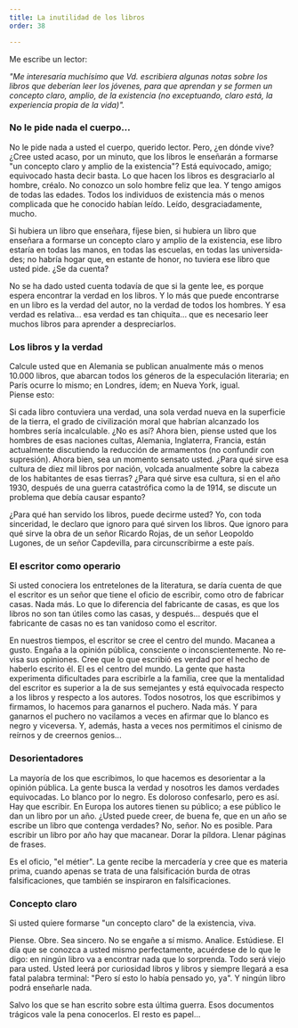 ```yaml
---
title: La inutilidad de los libros
order: 38

---
```


Me escribe un lector:

*"Me interesaría muchísimo que Vd. escribiera algunas notas sobre los libros que deberían leer los jóvenes, para que aprendan y se formen un concepto claro, amplio, de la existencia (no exceptuando, claro está, la experiencia propia de la vida)".*


### No le pide nada el cuerpo...

No le pide nada a usted el cuerpo, querido lector. Pero, ¿en dónde vive? ¿Cree usted acaso, por un minuto, que los libros le enseñarán a formarse "un concepto claro y amplio de la existencia"? Está equivocado, amigo; equi­vocado hasta decir basta. Lo que hacen los libros es desgraciarlo al hombre, créalo. No conozco un solo hombre feliz que lea. Y tengo amigos de todas las edades. Todos los individuos de existencia más o menos complicada que he conocido habían leído. Leído, desgraciadamente, mucho.

Si hubiera un libro que enseñara, fíjese bien, si hubiera un libro que enseñara a formarse un concepto claro y amplio de la existencia, ese libro estaría en todas las manos, en todas las escuelas, en todas las universida­des; no habría hogar que, en estante de honor, no tuviera ese libro que usted pide. ¿Se da cuenta?

No se ha dado usted cuenta todavía de que si la gente lee, es porque espera encontrar la verdad en los libros. Y lo más que puede encontrarse en un libro es la verdad del autor, no la verdad de todos los hombres. Y esa verdad es relativa... esa verdad es tan chiquita... que es necesario leer muchos libros para aprender a despreciarlos.


### Los libros y la verdad

Calcule usted que en Alemania se publican anualmente más o menos 10.000 libros, que abarcan todos los géneros de la especulación literaria; en París ocurre lo mismo; en Londres, ídem; en Nueva York, igual. 	
Piense esto:

Si cada libro contuviera una verdad, una sola verdad nueva en la su­perficie de la tierra, el grado de civilización moral que habrían alcanzado los hombres sería incalculable. ¿No es así? Ahora bien, piense usted que los hombres de esas naciones cultas, Alemania, Inglaterra, Francia, están actualmente discutiendo la reducción de armamentos (no confundir con supresión). Ahora bien, sea un momento sensato usted. ¿Para qué sirve esa cultura de diez mil libros por nación, volcada anualmente sobre la cabeza de los habitantes de esas tierras? ¿Para qué sirve esa cultura, si en el año 1930, después de una guerra catastrófica como la de 1914, se discute un problema que debía causar espanto?

¿Para qué han servido los libros, puede decirme usted? Yo, con toda sinceridad, le declaro que ignoro para qué sirven los libros. Que ignoro para qué sirve la obra de un señor Ricardo Rojas, de un señor Leopoldo Lugones, de un señor Capdevilla, para circunscribirme a este país.


### El escritor como operario

Si usted conociera los entretelones de la literatura, se daría cuenta de que el escritor es un señor que tiene el oficio de escribir, como otro de fabricar casas. Nada más. Lo que lo diferencia del fabricante de casas, es que los libros no son tan útiles como las casas, y después... después que el fabricante de casas no es tan vanidoso como el escritor.

En nuestros tiempos, el escritor se cree el centro del mundo. Macanea a gusto. Engaña a la opinión pública, consciente o inconscientemente. No re­visa sus opiniones. Cree que lo que escribió es verdad por el hecho de haber­lo escrito él. El es el centro del mundo. La gente que hasta experimenta difi­cultades para escribirle a la familia, cree que la mentalidad del escritor es su­perior a la de sus semejantes y está equivocada respecto a los libros y respec­to a los autores. Todos nosotros, los que escribimos y firmamos, lo hacemos para ganarnos el puchero. Nada más. Y para ganarnos el puchero no vacila­mos a veces en afirmar que lo blanco es negro y viceversa. Y, además, hasta a veces nos permitimos el cinismo de reírnos y de creernos genios...


### Desorientadores

La mayoría de los que escribimos, lo que hacemos es desorientar a la opinión pública. La gente busca la verdad y nosotros les damos verda­des equivocadas. Lo blanco por lo negro. Es doloroso confesarlo, pero es así. Hay que escribir. En Europa los autores tienen su público; a ese público le dan un libro por un año. ¿Usted puede creer, de buena fe, que en un año se escribe un libro que contenga verdades? No, señor. No es posible. Para escribir un libro por año hay que macanear. Dorar la píldo­ra. Llenar páginas de frases.

Es el oficio, "el métier". La gente recibe la mercadería y cree que es materia prima, cuando apenas se trata de una falsificación burda de otras falsificaciones, que también se inspiraron en falsificaciones. 


### Concepto claro

Si usted quiere formarse "un concepto claro" de la existencia, viva.

Piense. Obre. Sea sincero. No se engañe a sí mismo. Analice. Estúdiese. El día que se conozca a usted mismo perfectamente, acuérdese de lo que le digo: en ningún libro va a encontrar nada que lo sorprenda. Todo será viejo para usted. Usted leerá por curiosidad libros y libros y siempre lle­gará a esa fatal palabra terminal: "Pero sí esto lo había pensado yo, ya". Y ningún libro podrá enseñarle nada.

Salvo los que se han escrito sobre esta última guerra. Esos documen­tos trágicos vale la pena conocerlos. El resto es papel... 
